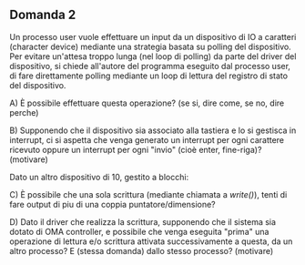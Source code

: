 ## Domanda 2

Un processo user vuole effettuare un input da un dispositivo di IO a caratteri (character device)
mediante una strategia basata su polling del dispositivo. Per evitare un'attesa troppo lunga (nel
loop di polling) da parte del driver del dispositivo, si chiede all'autore del programma eseguito dal
processo user, di fare direttamente polling mediante un loop di lettura del registro di stato del
dispositivo.

A) È possibile effettuare questa operazione? (se si, dire come, se no, dire perche)

B) Supponendo che il dispositivo sia associato alla tastiera e lo si gestisca in interrupt, ci si
aspetta che venga generato un interrupt per ogni carattere ricevuto oppure un interrupt per
ogni "invio" (cioè enter, fine-riga)? (motivare)

Dato un altro dispositivo di 10, gestito a blocchi:

C) È possibile che una sola scrittura (mediante chiamata a _write()_), tenti di fare output di piu di
una coppia puntatore/dimensione?

D) Dato il driver che realizza la scrittura, supponendo che il sistema sia dotato di OMA
controller, e possibile che venga eseguita "prima" una operazione di lettura e/o scrittura
attivata successivamente a questa, da un altro processo? E (stessa domanda) dallo
stesso processo? (motivare)